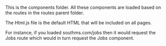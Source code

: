 This is the components folder. All these components are loaded based on the routes in the routes parent folder.

The Html.js file is the default HTML that will be included on all pages.

For instance, if you loaded southms.com/jobs then it would request the Jobs route which would in turn request the Jobs component.
